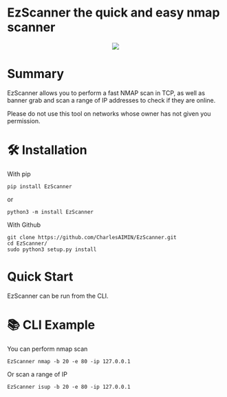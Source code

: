 # EzScanner the quick and easy nmap scanner

<div align="center">
  <img src="https://github.com/CharlesAIMIN/EzScanner/blob/main/EzScanner1.png">
</div>

# Summary

EzScanner allows you to perform a fast NMAP scan in TCP, as well as banner grab and scan a range of IP addresses to check if they are online.

Please do not use this tool on networks whose owner has not given you permission.

# 🛠️ Installation

With pip

```
pip install EzScanner
```
or

```
python3 -m install EzScanner
```


With Github

```
git clone https://github.com/CharlesAIMIN/EzScanner.git
cd EzScanner/
sudo python3 setup.py install
```

# Quick Start
EzScanner can be run from the CLI.

# 📚 CLI Example

You can perform nmap scan

```
EzScanner nmap -b 20 -e 80 -ip 127.0.0.1
```

Or scan a range of IP 

```
EzScanner isup -b 20 -e 80 -ip 127.0.0.1
```
